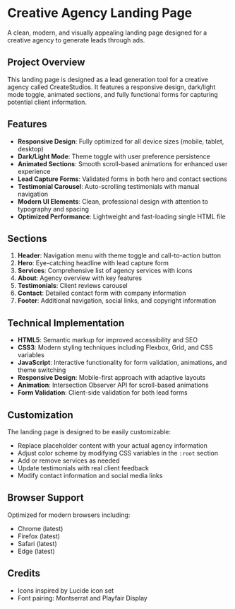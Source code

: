# Creative Agency Landing Page

A clean, modern, and visually appealing landing page designed for a creative agency to generate leads through ads.

## Project Overview

This landing page is designed as a lead generation tool for a creative agency called CreateStudios. It features a responsive design, dark/light mode toggle, animated sections, and fully functional forms for capturing potential client information.

## Features

- **Responsive Design**: Fully optimized for all device sizes (mobile, tablet, desktop)
- **Dark/Light Mode**: Theme toggle with user preference persistence
- **Animated Sections**: Smooth scroll-based animations for enhanced user experience
- **Lead Capture Forms**: Validated forms in both hero and contact sections
- **Testimonial Carousel**: Auto-scrolling testimonials with manual navigation
- **Modern UI Elements**: Clean, professional design with attention to typography and spacing
- **Optimized Performance**: Lightweight and fast-loading single HTML file

## Sections

1. **Header**: Navigation menu with theme toggle and call-to-action button
2. **Hero**: Eye-catching headline with lead capture form
3. **Services**: Comprehensive list of agency services with icons
4. **About**: Agency overview with key features
5. **Testimonials**: Client reviews carousel
6. **Contact**: Detailed contact form with company information
7. **Footer**: Additional navigation, social links, and copyright information

## Technical Implementation

- **HTML5**: Semantic markup for improved accessibility and SEO
- **CSS3**: Modern styling techniques including Flexbox, Grid, and CSS variables
- **JavaScript**: Interactive functionality for form validation, animations, and theme switching
- **Responsive Design**: Mobile-first approach with adaptive layouts
- **Animation**: Intersection Observer API for scroll-based animations
- **Form Validation**: Client-side validation for both lead forms

## Customization

The landing page is designed to be easily customizable:

- Replace placeholder content with your actual agency information
- Adjust color scheme by modifying CSS variables in the `:root` section
- Add or remove services as needed
- Update testimonials with real client feedback
- Modify contact information and social media links

## Browser Support

Optimized for modern browsers including:
- Chrome (latest)
- Firefox (latest)
- Safari (latest)
- Edge (latest)

## Credits

- Icons inspired by Lucide icon set
- Font pairing: Montserrat and Playfair Display
